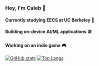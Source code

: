 ### Hey, I'm Caleb 👋
#### Currently studying EECS at UC Berkeley 🐻
#### Building on-device AI/ML applications 🛠️
#### Working on an indie game 🎮

[![GitHub stats](https://github-readme-stats.vercel.app/api?username=CalebJKim&rank_icon=github&theme=dark)](https://github.com/CalebJKim/github-readme-stats)
[![Top Langs](https://github-readme-stats.vercel.app/api/top-langs/?username=CalebJKim&layout=donut&theme=dark)](https://github.com/CalebJKim/github-readme-stats)
